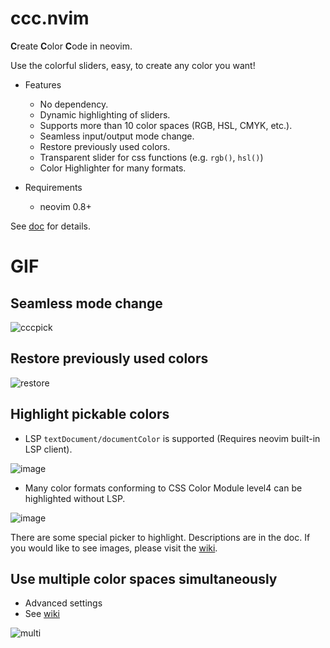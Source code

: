# ccc.nvim

**C**reate **C**olor **C**ode in neovim.

Use the colorful sliders, easy, to create any color you want!

- Features
    - No dependency.
    - Dynamic highlighting of sliders.
    - Supports more than 10 color spaces (RGB, HSL, CMYK, etc.).
    - Seamless input/output mode change.
    - Restore previously used colors.
    - Transparent slider for css functions (e.g. `rgb()`, `hsl()`)
    - Color Highlighter for many formats.

- Requirements
    - neovim 0.8+

See [doc](./doc/ccc.txt) for details.

# GIF 

## Seamless mode change

![cccpick](https://user-images.githubusercontent.com/82267684/225461164-a36d4ad3-da49-4124-b957-e0749f14fa05.gif)

## Restore previously used colors

![restore](https://user-images.githubusercontent.com/82267684/225461172-4c3e17af-99b6-4da9-8216-c00dc20c7a40.gif)

## Highlight pickable colors

- LSP `textDocument/documentColor` is supported (Requires neovim built-in LSP client).

![image](https://user-images.githubusercontent.com/430272/192379267-7b069281-021a-4ee5-bc65-58def20f9c0d.png)

- Many color formats conforming to CSS Color Module level4 can be highlighted without LSP.

![image](https://user-images.githubusercontent.com/82267684/196505445-fac76002-7344-47f7-84cb-710c3ecbb717.png)

There are some special picker to highlight. Descriptions are in the doc.
If you would like to see images, please visit the [wiki](https://github.com/uga-rosa/ccc.nvim/wiki/Special-pickers).

## Use multiple color spaces simultaneously

- Advanced settings
- See [wiki](https://github.com/uga-rosa/ccc.nvim/wiki/Use-multiple-color-spaces-simultaneously)

![multi](https://user-images.githubusercontent.com/82267684/225504962-bf71730e-e681-4ee3-8a26-f949b1973e71.gif)
